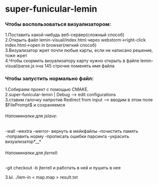 # super-funicular-lemin

<h3>Чтобы воспользоваться визуализатором:</h3>
1.Поставить какой-нибудь веб-сервер(сложный способ)<br>
2.Открыть файл  lemin-visual/index.html через webstorm->right-click index.html->open in browser(легкий способ)<br>
3.Визуализатор жрет почти любые карты, если не написано решение, тоже жрет<br>
4.Чтобы скормить визуализатору карту нужно открыть в файле lemin-visual/parse.js->на 145 строчке поменять имя файла<br>

<h3>Чтобы запустить нормально файл:</h3>
1.Собираем проект с помощью CMAKE.<br>
2.super-funicular-lemin | Debug --> edit configurations<br>
3.ставим галочку напротив Redirect from input --> вводим в этом поле $FilePrompt$ и сохраняемся <br>


<h6>Напоминалки для jslave:</h5>

-wall -wextra -werror- вернуть в мейкфайлы
-почистить память
-поправить норму
-прописать ошибки парсинга
-украсить визуализатор*__*

<h6>Напоминалки для jterrell:</h5>
  -git checkout -b jterrell и работать в ней и пушить в нее

З.Ы. ./lem-in < map.map > result.txt
